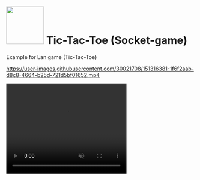 # <img src="https://user-images.githubusercontent.com/30021708/164949862-11941cd7-e062-4f06-9930-b9b530c7db2d.jpeg" style="width:100px"/> Tic-Tac-Toe (Socket-game)


Example for Lan game (Tic-Tac-Toe)



https://user-images.githubusercontent.com/30021708/151316381-1f6f2aab-d8c8-4664-b25d-721d5bf01652.mp4


<video width="320" height="240" autoplay muted>
  <source src="https://youtu.be/lxmTT4bCV9s" type="video/mp4">
  Your browser does not support the video tag.
</video>

